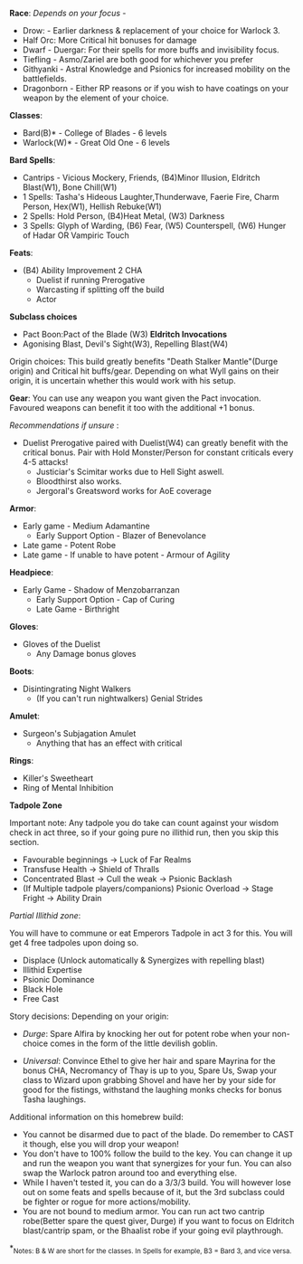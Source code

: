 **Race**: *Depends on your focus* - 

- Drow: - Earlier darkness & replacement of your choice for Warlock 3.
- Half Orc: More Critical hit bonuses for damage
- Dwarf - Duergar: For their spells for more buffs and invisibility focus.
- Tiefling - Asmo/Zariel are both good for whichever you prefer
- Githyanki - Astral Knowledge and Psionics for increased mobility on the battlefields.
- Dragonborn - Either RP reasons or if you wish to have coatings on your weapon by the element of your choice.

**Classes**:
- Bard(B)* - College of Blades - 6 levels
- Warlock(W)* - Great Old One - 6 levels

**Bard Spells**:

- Cantrips - Vicious Mockery, Friends, (B4)Minor Illusion, Eldritch Blast(W1), Bone Chill(W1)
- 1 Spells: Tasha's Hideous Laughter,Thunderwave, Faerie Fire, Charm Person, Hex(W1), Hellish Rebuke(W1)
- 2 Spells: Hold Person, (B4)Heat Metal, (W3) Darkness
- 3 Spells: Glyph of Warding, (B6) Fear, (W5) Counterspell, (W6) Hunger of Hadar OR Vampiric Touch

**Feats**: 
- (B4) Ability Improvement 2 CHA
  - Duelist if running Prerogative
  - Warcasting if splitting off the build
  - Actor

**Subclass choices**
- Pact Boon:Pact of the Blade (W3)
**Eldritch Invocations** 
- Agonising Blast, Devil's Sight(W3), Repelling Blast(W4)

Origin choices: This build greatly benefits "Death Stalker Mantle"(Durge origin) and Critical hit buffs/gear. Depending on what Wyll gains on their origin, it is uncertain whether this would work with his setup.

**Gear**: You can use any weapon you want given the Pact invocation. Favoured weapons can benefit it too with the additional +1 bonus. 

 *Recommendations if unsure* : 
- Duelist Prerogative paired with Duelist(W4) can greatly benefit with the critical bonus. Pair with Hold Monster/Person for constant criticals every 4-5 attacks!
  - Justiciar's Scimitar works due to Hell Sight aswell. 
  - Bloodthirst also works.
  - Jergoral's Greatsword works for AoE coverage

**Armor**: 

- Early game - Medium Adamantine
  - Early Support Option - Blazer of Benevolance
- Late game - Potent Robe
- Late game - If unable to have potent - Armour of Agility


**Headpiece**:
  
- Early Game - Shadow of Menzobarranzan
  - Early Support Option - Cap of Curing
  - Late Game - Birthright


**Gloves**:
  
- Gloves of the Duelist
  - Any Damage bonus gloves

**Boots**:
  
- Disintingrating Night Walkers
  - (If you can't run nightwalkers) Genial Strides


**Amulet**:
  
- Surgeon's Subjagation Amulet
  - Anything that has an effect with critical


**Rings**:
  
- Killer's Sweetheart 
- Ring of Mental Inhibition

**Tadpole Zone**

Important note: Any tadpole you do take can count against your wisdom check in act three, so if your going pure no illithid run, then you skip this section.

- Favourable beginnings -> Luck of Far Realms
- Transfuse Health ->  Shield of Thralls
- Concentrated Blast -> Cull the weak -> Psionic Backlash
- (If Multiple tadpole players/companions) Psionic Overload -> Stage Fright -> Ability Drain

*Partial Illithid zone*:

You will have to commune or eat Emperors Tadpole in act 3 for this. You will get 4 free tadpoles upon doing so.

  - Displace (Unlock automatically & Synergizes with repelling blast)
  - Illithid Expertise
  - Psionic Dominance
  - Black Hole
  - Free Cast



Story decisions:
Depending on your origin:

  - *Durge*: Spare Alfira by knocking her out for potent robe when your non-choice comes in the form of the little devilish goblin.

  - *Universal*: Convince Ethel to give her hair and spare Mayrina for the bonus CHA, Necromancy of Thay is up to you, Spare Us, Swap your class to Wizard upon grabbing Shovel and have her by your side for good for the fistings, withstand the laughing monks checks for bonus Tasha laughings.

Additional information on this homebrew build:

- You cannot be disarmed due to pact of the blade. Do remember to CAST it though, else you will drop your weapon!
- You don't have to 100% follow the build to the key. You can change it up and run the weapon you want that synergizes for your fun. You can also swap the Warlock patron around too and everything else.
- While I haven't tested it, you can do a 3/3/3 build. You will however lose out on some feats and spells because of it, but the 3rd subclass could be fighter or rogue for more actions/mobility.
- You are not bound to medium armor. You can run act two cantrip robe(Better spare the quest giver, Durge) if you want to focus on Eldritch blast/cantrip spam, or the Bhaalist robe if your going evil playthrough.

*<sub>Notes: B & W are short for the classes. In Spells for example, B3 = Bard 3, and vice versa.</sub>
